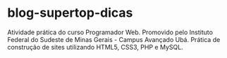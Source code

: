 # blog-supertop-dicas
Atividade prática do curso Programador Web. Promovido pelo Instituto Federal do Sudeste de Minas Gerais - Campus Avançado Ubá. Prática de construção de sites utilizando HTML5, CSS3, PHP e MySQL.
